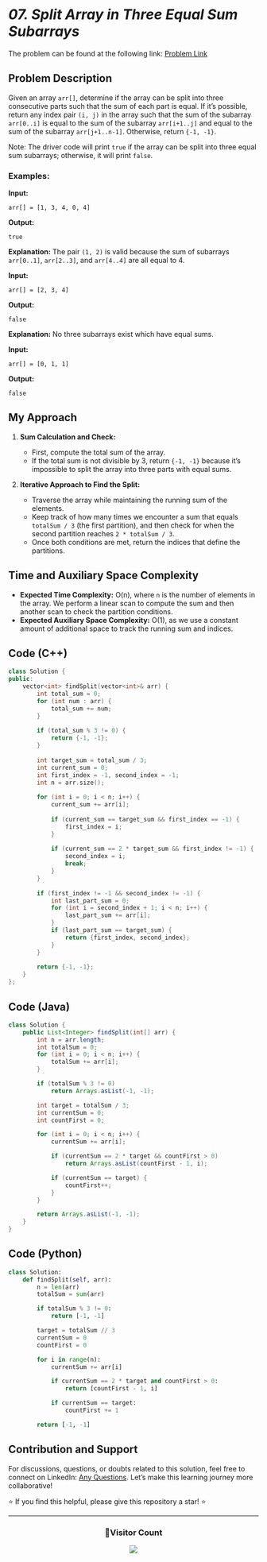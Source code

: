 # *07. Split Array in Three Equal Sum Subarrays*

The problem can be found at the following link: [Problem Link](https://www.geeksforgeeks.org/problems/split-array-in-three-equal-sum-subarrays/1)

## Problem Description

Given an array `arr[]`, determine if the array can be split into three consecutive parts such that the sum of each part is equal. If it’s possible, return any index pair `(i, j)` in the array such that the sum of the subarray `arr[0..i]` is equal to the sum of the subarray `arr[i+1..j]` and equal to the sum of the subarray `arr[j+1..n-1]`. Otherwise, return `{-1, -1}`.

Note: The driver code will print `true` if the array can be split into three equal sum subarrays; otherwise, it will print `false`.

### Examples:

**Input:**
```
arr[] = [1, 3, 4, 0, 4]
```

**Output:**
```
true
```

**Explanation:**
The pair `(1, 2)` is valid because the sum of subarrays `arr[0..1]`, `arr[2..3]`, and `arr[4..4]` are all equal to 4.

**Input:**
```
arr[] = [2, 3, 4]
```

**Output:**
```
false
```

**Explanation:**
No three subarrays exist which have equal sums.

**Input:**
```
arr[] = [0, 1, 1]
```

**Output:**
```
false
```

## My Approach

1. **Sum Calculation and Check:**
   - First, compute the total sum of the array.
   - If the total sum is not divisible by 3, return `{-1, -1}` because it’s impossible to split the array into three parts with equal sums.

2. **Iterative Approach to Find the Split:**
   - Traverse the array while maintaining the running sum of the elements.
   - Keep track of how many times we encounter a sum that equals `totalSum / 3` (the first partition), and then check for when the second partition reaches `2 * totalSum / 3`.
   - Once both conditions are met, return the indices that define the partitions.

## Time and Auxiliary Space Complexity

- **Expected Time Complexity:** O(n), where `n` is the number of elements in the array. We perform a linear scan to compute the sum and then another scan to check the partition conditions.
- **Expected Auxiliary Space Complexity:** O(1), as we use a constant amount of additional space to track the running sum and indices.

## Code (C++)

```cpp
class Solution {
public:
    vector<int> findSplit(vector<int>& arr) {
        int total_sum = 0;
        for (int num : arr) {
            total_sum += num;
        }
        
        if (total_sum % 3 != 0) {
            return {-1, -1};
        }
        
        int target_sum = total_sum / 3;
        int current_sum = 0;
        int first_index = -1, second_index = -1;
        int n = arr.size();
        
        for (int i = 0; i < n; i++) {
            current_sum += arr[i];
            
            if (current_sum == target_sum && first_index == -1) {
                first_index = i;
            }
            
            if (current_sum == 2 * target_sum && first_index != -1) {
                second_index = i;
                break;
            }
        }
        
        if (first_index != -1 && second_index != -1) {
            int last_part_sum = 0;
            for (int i = second_index + 1; i < n; i++) {
                last_part_sum += arr[i];
            }
            if (last_part_sum == target_sum) {
                return {first_index, second_index};
            }
        }
        
        return {-1, -1};
    }
};
```

## Code (Java)

```java
class Solution {
    public List<Integer> findSplit(int[] arr) {
        int n = arr.length;
        int totalSum = 0;
        for (int i = 0; i < n; i++) {
            totalSum += arr[i];
        }

        if (totalSum % 3 != 0)
            return Arrays.asList(-1, -1);

        int target = totalSum / 3;
        int currentSum = 0;
        int countFirst = 0;  

        for (int i = 0; i < n; i++) {
            currentSum += arr[i];

            if (currentSum == 2 * target && countFirst > 0)
                return Arrays.asList(countFirst - 1, i);  

            if (currentSum == target) {
                countFirst++;  
            }
        }

        return Arrays.asList(-1, -1);
    }
}
```

## Code (Python)

```python
class Solution:
    def findSplit(self, arr):
        n = len(arr)
        totalSum = sum(arr)

        if totalSum % 3 != 0:
            return [-1, -1]

        target = totalSum // 3
        currentSum = 0
        countFirst = 0

        for i in range(n):
            currentSum += arr[i]

            if currentSum == 2 * target and countFirst > 0:
                return [countFirst - 1, i]

            if currentSum == target:
                countFirst += 1

        return [-1, -1]
```

## Contribution and Support

For discussions, questions, or doubts related to this solution, feel free to connect on LinkedIn: [Any Questions](https://www.linkedin.com/in/het-patel-8b110525a/). Let’s make this learning journey more collaborative!

⭐ If you find this helpful, please give this repository a star! ⭐

---

<div align="center">
  <h3><b>📍Visitor Count</b></h3>
</div>

<p align="center">
  <img src="https://profile-counter.glitch.me/Hunterdii/count.svg" />
</p>
